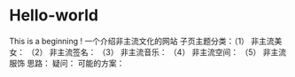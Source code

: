 # Hello-world
This is a beginning !
一个介绍非主流文化的网站
子页主题分类：（1） 非主流美女： （2） 非主流签名： （3） 非主流音乐： （4） 非主流空间： （5） 非主流服饰
思路：
疑问：
可能的方案：
